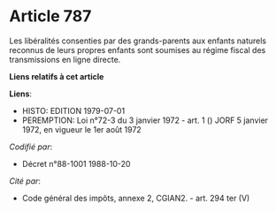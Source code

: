# Article 787

Les libéralités consenties par des grands-parents aux enfants naturels reconnus de leurs propres enfants sont soumises au
régime fiscal des transmissions en ligne directe.

**Liens relatifs à cet article**

**Liens**:

  - HISTO: EDITION 1979-07-01
  - PEREMPTION: Loi n°72-3 du 3 janvier 1972 - art. 1 () JORF 5 janvier 1972, en vigueur le 1er août 1972

_Codifié par_:

  - Décret n°88-1001 1988-10-20

_Cité par_:

  - Code général des impôts, annexe 2, CGIAN2. - art. 294 ter (V)
